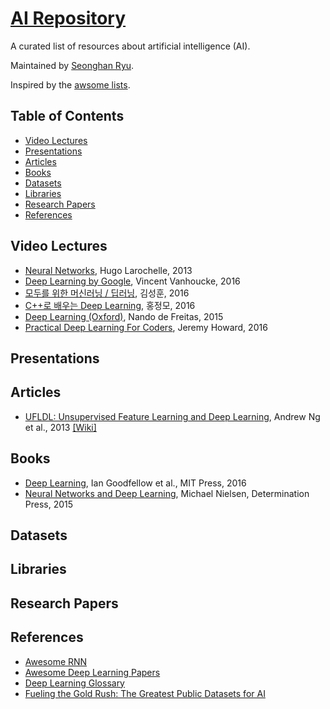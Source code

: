 # [AI Repository](https://ryuseonghan.github.io/AI-Repository)

A curated list of resources about artificial intelligence (AI).

Maintained by [Seonghan Ryu](https://github.com/ryuseonghan).

Inspired by the [awsome lists](https://github.com/sindresorhus/awesome).

## Table of Contents

- [Video Lectures](#video-lectures)
- [Presentations](#presentations)
- [Articles](#articles)
- [Books](#books)
- [Datasets](#datasets)
- [Libraries](#libraries)
- [Research Papers](#research-papers)
- [References](#references)

## Video Lectures

- [Neural Networks](http://info.usherbrooke.ca/hlarochelle/neural_networks/content.html), Hugo Larochelle, 2013
- [Deep Learning by Google](https://www.udacity.com/course/deep-learning--ud730), Vincent Vanhoucke, 2016
- [모두를 위한 머신러닝 / 딥러닝](http://hunkim.github.io/ml/), 김성훈, 2016
- [C++로 배우는 Deep Learning](http://blog.naver.com/atelierjpro), 홍정모, 2016
- [Deep Learning (Oxford)](https://www.youtube.com/playlist?list=PLE6Wd9FR--EfW8dtjAuPoTuPcqmOV53Fu), Nando de Freitas, 2015
- [Practical Deep Learning For Coders](http://course.fast.ai/), Jeremy Howard, 2016

## Presentations

## Articles
- [UFLDL: Unsupervised Feature Learning and Deep Learning](http://ufldl.stanford.edu/tutorial/), Andrew Ng et al., 2013 [[Wiki]](http://ufldl.stanford.edu/wiki/index.php/UFLDL_Tutorial)

## Books

- [Deep Learning](http://www.deeplearningbook.org/), Ian Goodfellow et al., MIT Press, 2016
- [Neural Networks and Deep Learning](http://neuralnetworksanddeeplearning.com/), Michael Nielsen, Determination Press, 2015

## Datasets

## Libraries

## Research Papers

## References

- [Awesome RNN](https://github.com/kjw0612/awesome-rnn)
- [Awesome Deep Learning Papers](https://github.com/terryum/awesome-deep-learning-papers/)
- [Deep Learning Glossary](http://www.wildml.com/deep-learning-glossary/)
- [Fueling the Gold Rush: The Greatest Public Datasets for AI](https://medium.com/startup-grind/fueling-the-ai-gold-rush-7ae438505bc2#.gt16rgbjr)
